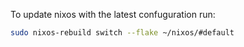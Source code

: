 To update nixos with the latest confuguration run:

```sh
sudo nixos-rebuild switch --flake ~/nixos/#default
```
